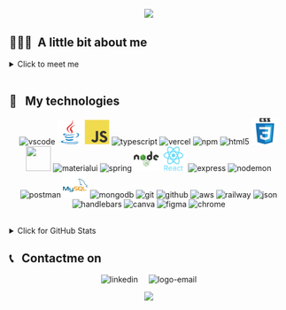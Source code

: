 <p align="center">
  <img src="https://capsule-render.vercel.app/api?type=waving&height=250&color=gradient&text=Hi%20there%20👋%20-nl-I'm%20Fedderico%20Garcia&reversal=false&section=header&fontColor=000000&fontAlign=50&fontAlignY=18&animation=twinkling&textBg=false&descAlign=0&descAlignY=82&fontSize=60">
</p>

<h2> 👨🏻‍💻 &nbsp;A little bit about me</h2>

<details>
<summary>Click to meet me</summary>
  
```json
"personal-information": {
    "name": "Federico E. Garcia Bengolea",
    "located_in": "Córdoba, Córdoba Argentina.",
    "age": "29 years olds"
},
"work-experience": {
  [
    "current_job": "VN Global BPO",
    "antiquity": "7 years",
    "position": "Help desk",
  ],
  [
    "job": "Freelance",
    "antiquity": "2 years",
    "position": "Full Stack Web Developer",
  ]
},
"education": {
      [
        "title": "Tecnicatura en Programación",
        "company": "Universidad Tecnológica Nacional - UTN"
      ],
      [
        "title": "Oracle Next Education - ONE",
        "company": "Oracle & Alura LATAM"
      ],
      [
        "title": "Bootcamp FullStack Web Developer",
        "company": "Egg Live"
      ],
      [
        "title": "Bootcamp FullStack Java Web Developer",
        "company": "Agencia de habilidades para el futuro - Codo a Codo 4.0"
      ]
},
```
</details>
<br>

<h2> 🚀 &nbsp; My technologies </h2>
<p align="center">
<img src="https://cdn.jsdelivr.net/gh/devicons/devicon/icons/vscode/vscode-original.svg" alt="vscode" width="45" height="45"/>
<img src="https://raw.githubusercontent.com/devicons/devicon/master/icons/java/java-original.svg" alt="java" width="45" height="45" />
<img src="https://raw.githubusercontent.com/devicons/devicon/master/icons/javascript/javascript-original.svg" alt="javascript" width="45" height="45" />
<img src="https://cdn.jsdelivr.net/gh/devicons/devicon@latest/icons/typescript/typescript-original.svg"  alt="typescript" width="45" height="45" />
<img src="https://cdn.jsdelivr.net/gh/devicons/devicon@latest/icons/vercel/vercel-original-wordmark.svg" alt="vercel" width="45" height="45"  />
<img src="https://cdn.jsdelivr.net/gh/devicons/devicon@latest/icons/npm/npm-original-wordmark.svg" alt="npm" width="45" height="45" />
<img src="https://cdn.jsdelivr.net/gh/devicons/devicon/icons/html5/html5-original.svg" alt="html5" width="40" height="40"/>
<img src="https://raw.githubusercontent.com/devicons/devicon/master/icons/css3/css3-original-wordmark.svg" alt="css3" width="48" height="48" />
<img src="https://cdn.jsdelivr.net/gh/devicons/devicon@latest/icons/bootstrap/bootstrap-original-wordmark.svg" width="45" height="45" />
<img src="https://cdn.jsdelivr.net/gh/devicons/devicon@latest/icons/materialui/materialui-original.svg" alt="materialui" width="45" height="45" />
<img src="https://cdn.jsdelivr.net/gh/devicons/devicon@latest/icons/spring/spring-original.svg" alt="spring" width="45" height="45" />
<img src="https://raw.githubusercontent.com/devicons/devicon/master/icons/nodejs/nodejs-original-wordmark.svg" alt="nodejs" width="45" height="45" />
<img src="https://raw.githubusercontent.com/devicons/devicon/master/icons/react/react-original-wordmark.svg" alt="react" width="45" height="45" />
<img src="https://cdn.jsdelivr.net/gh/devicons/devicon@latest/icons/express/express-original-wordmark.svg" alt="express" width="45" height="45" />
<img src="https://cdn.jsdelivr.net/gh/devicons/devicon@latest/icons/nodemon/nodemon-original.svg" alt="nodemon" width="45" height="45" />
<img src="https://cdn.jsdelivr.net/gh/devicons/devicon@latest/icons/postman/postman-original.svg" alt="postman" width="45" height="45" />
<img src="https://raw.githubusercontent.com/devicons/devicon/master/icons/mysql/mysql-original-wordmark.svg" alt="mysql" width="45" height="45" />
<img src="https://cdn.jsdelivr.net/gh/devicons/devicon@latest/icons/mongodb/mongodb-original-wordmark.svg" alt="mongodb" width="45" height="45" />
<img src="https://cdn.jsdelivr.net/gh/devicons/devicon/icons/git/git-original.svg" alt="git" width="45" height="45"/>
<img src="https://cdn.jsdelivr.net/gh/devicons/devicon@latest/icons/github/github-original.svg" alt="github" width="45" height="45"/>
<img src="https://cdn.jsdelivr.net/gh/devicons/devicon/icons/amazonwebservices/amazonwebservices-plain-wordmark.svg" alt="aws" width="45" height="45"/>
<img src="https://cdn.jsdelivr.net/gh/devicons/devicon@latest/icons/railway/railway-original.svg" alt="railway" width="45" height="45"/>
<img src="https://cdn.jsdelivr.net/gh/devicons/devicon@latest/icons/json/json-original.svg" alt="json" width="45" height="45"/>
<img src="https://cdn.jsdelivr.net/gh/devicons/devicon@latest/icons/handlebars/handlebars-original-wordmark.svg" alt="handlebars" width="45" height="45"/>
<img src="https://cdn.jsdelivr.net/gh/devicons/devicon@latest/icons/canva/canva-original.svg" alt="canva" width="45" height="45"/> 
<img src="https://cdn.jsdelivr.net/gh/devicons/devicon/icons/figma/figma-original.svg" alt="figma" width="45" height="45"/> 
<img src="https://cdn.jsdelivr.net/gh/devicons/devicon@latest/icons/chrome/chrome-original.svg" alt="chrome" width="45" height="45"/> 
</p>

<br>

<details>
<summary>Click for GitHub Stats</summary>
<p align="center">
    <img alt = "GitHub Stats" src="https://github-readme-stats.vercel.app/api?username=feddericogarcia&show_icons=true&hide=issues&icon_color=000000&hide_border=true&title_color=5391FE&text_color=555">
    <br>
    <img alt = "Top Language" src="https://github-readme-stats.vercel.app/api/top-langs/?username=feddericogarcia&hide=html,&hide_border=true&title_color=5391FE&text_color=555"
</p>
</details>


<h2> 📞 &nbsp; Contactme on </h2>
<p align="center">
  <a href="https://www.linkedin.com/in/Feddericogarcia" target="__blank" style="text-decoration: none">
    <img src="https://img.shields.io/badge/LinkedIn-0077B5?style=flat-square&logo=Linkedin&logoColor=white" alt="linkedin">
  </a>
  &nbsp;
<!--   <a href="https://github.com/FeddericoGarcia" target="__blank" style="text-decoration: none">
    <img src="https://img.shields.io/badge/-@FeddericoGarcia-181717?style=flat-square&logo=GitHub&logoColor=white" alt="github">
  </a> -->
  &nbsp;
  <a href="mailto:feddericogarciaa@gmail.com" target="__blank" style="text-decoration: none">
    <img src="https://img.shields.io/badge/Gmail-EA4335?style=flat-square&logo=Gmail&logoColor=white" alt="logo-email">
  </a>
</p>

<p align="center">
  <img src="https://capsule-render.vercel.app/api?type=waving&height=150&color=gradient&reversal=false&section=footer&animation=twinkling&textBg=false&descAlign=0&descAlignY=82&fontSize=60">
</p>
